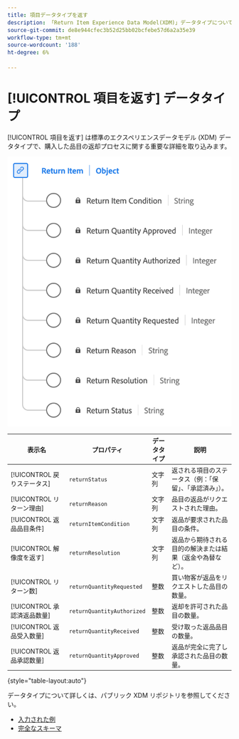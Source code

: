 ```yaml
---
title: 項目データタイプを返す
description: 「Return Item Experience Data Model(XDM)」データタイプについて説明します。
source-git-commit: de8e944cfec3b52d25bb02bcfebe57d6a2a35e39
workflow-type: tm+mt
source-wordcount: '188'
ht-degree: 6%

---
```


# [!UICONTROL 項目を返す] データタイプ

[!UICONTROL 項目を返す] は標準のエクスペリエンスデータモデル (XDM) データタイプで、購入した品目の返却プロセスに関する重要な詳細を取り込みます。

![戻り値の項目のデータ型を示す図です。](../images/data-types/return-item.png)

| 表示名 | プロパティ | データタイプ | 説明 |
|-----------------------------|------------------------------|-----------|--------------------------------------------------------|
| [!UICONTROL 戻りステータス] | `returnStatus` | 文字列 | 返される項目のステータス（例：「保留」、「承認済み」）。 |
| [!UICONTROL リターン理由] | `returnReason` | 文字列 | 品目の返品がリクエストされた理由。 |
| [!UICONTROL 返品品目条件] | `returnItemCondition` | 文字列 | 返品が要求された品目の条件。 |
| [!UICONTROL 解像度を返す] | `returnResolution` | 文字列 | 返品から期待される目的の解決または結果（返金や為替など）。 |
| [!UICONTROL リターン数] | `returnQuantityRequested` | 整数 | 買い物客が返品をリクエストした品目の数量。 |
| [!UICONTROL 承認済返品数量] | `returnQuantityAuthorized` | 整数 | 返却を許可された品目の数量。 |
| [!UICONTROL 返品受入数量] | `returnQuantityReceived` | 整数 | 受け取った返品品目の数量。 |
| [!UICONTROL 返品承認数量] | `returnQuantityApproved` | 整数 | 返品が完全に完了し承認された品目の数量。 |

{style="table-layout:auto"}

データタイプについて詳しくは、パブリック XDM リポジトリを参照してください。

* [入力された例](https://github.com/adobe/xdm/blob/master/components/datatypes/returnitem.example.1.json)
* [完全なスキーマ](https://github.com/adobe/xdm/blob/master/components/datatypes/returnitem.schema.json)
